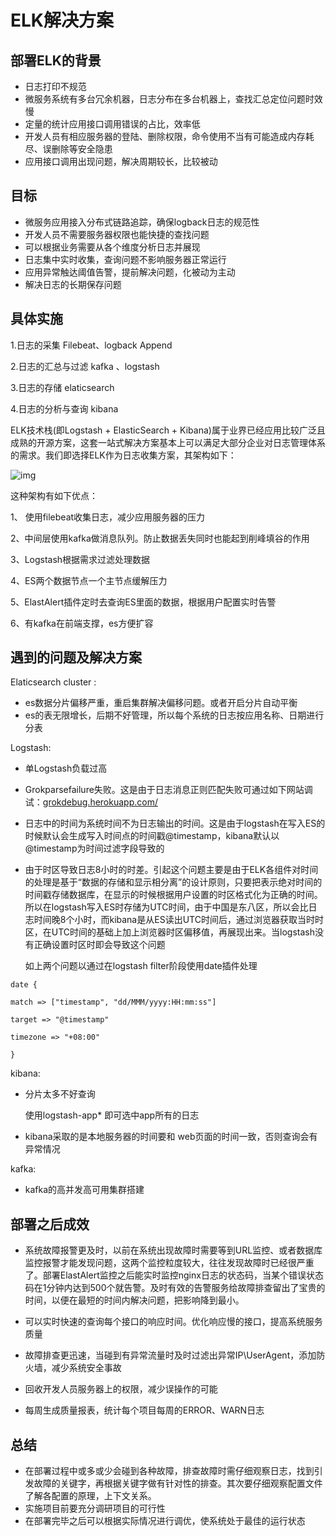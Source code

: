 # ELK解决方案

## 部署ELK的背景

- 日志打印不规范           
- 微服务系统有多台冗余机器，日志分布在多台机器上，查找汇总定位问题时效慢
- 定量的统计应用接口调用错误的占比，效率低
- 开发人员有相应服务器的登陆、删除权限，命令使用不当有可能造成内存耗尽、误删除等安全隐患
- 应用接口调用出现问题，解决周期较长，比较被动

## 目标

- 微服务应用接入分布式链路追踪，确保logback日志的规范性
- 开发人员不需要服务器权限也能快捷的查找问题
- 可以根据业务需要从各个维度分析日志并展现
- 日志集中实时收集，查询问题不影响服务器正常运行
- 应用异常触达阈值告警，提前解决问题，化被动为主动
- 解决日志的长期保存问题

## 具体实施

1.日志的采集   Filebeat、logback Append

2.日志的汇总与过滤 kafka 、logstash

3.日志的存储     elaticsearch

4.日志的分析与查询    kibana



ELK技术栈(即Logstash + ElasticSearch + Kibana)属于业界已经应用比较广泛且成熟的开源方案，这套一站式解决方案基本上可以满足大部分企业对日志管理体系的需求。我们即选择ELK作为日志收集方案，其架构如下：



![img](https://pic4.zhimg.com/80/v2-8453780905df64756155c50d06cac263_hd.jpg)        

这种架构有如下优点：

1、 使用filebeat收集日志，减少应用服务器的压力

2、中间层使用kafka做消息队列。防止数据丢失同时也能起到削峰填谷的作用

3、Logstash根据需求过滤处理数据

4、ES两个数据节点一个主节点缓解压力

5、ElastAlert插件定时去查询ES里面的数据，根据用户配置实时告警

6、有kafka在前端支撑，es方便扩容



## 遇到的问题及解决方案

Elaticsearch cluster :

- es数据分片偏移严重，重启集群解决偏移问题。或者开启分片自动平衡
- es的表无限增长，后期不好管理，所以每个系统的日志按应用名称、日期进行分表


Logstash:

- 单Logstash负载过高

- Grokparsefailure失败。这是由于日志消息正则匹配失败可通过如下网站调试：[grokdebug.herokuapp.com/](http://link.zhihu.com/?target=https%3A//link.juejin.im/%3Ftarget%3Dhttps%253A%252F%252Fgrokdebug.herokuapp.com%252F)

- 日志中的时间为系统时间不为日志输出的时间。这是由于logstash在写入ES的时候默认会生成写入时间点的时间戳@timestamp，kibana默认以@timestamp为时间过滤字段导致的

- 由于时区导致日志8小时的时差。引起这个问题主要是由于ELK各组件对时间的处理是基于“数据的存储和显示相分离”的设计原则，只要把表示绝对时间的时间戳存储数据库，在显示的时候根据用户设置的时区格式化为正确的时间。所以在logstash写入ES时存储为UTC时间，由于中国是东八区，所以会比日志时间晚8个小时，而kibana是从ES读出UTC时间后，通过浏览器获取当时时区，在UTC时间的基础上加上浏览器时区偏移值，再展现出来。当logstash没有正确设置时区时即会导致这个问题

  如上两个问题以通过在logstash filter阶段使用date插件处理

```
date {

match => ["timestamp", "dd/MMM/yyyy:HH:mm:ss"]

target => "@timestamp"

timezone => "+08:00"

}
```

kibana:

- 分片太多不好查询

   使用logstash-app*   即可选中app所有的日志

- kibana采取的是本地服务器的时间要和 web页面的时间一致，否则查询会有异常情况

kafka:

- kafka的高并发高可用集群搭建

   





## 部署之后成效

- 系统故障报警更及时，以前在系统出现故障时需要等到URL监控、或者数据库监控报警才能发现问题，这两个监控粒度较大，往往发现故障时已经很严重了。部署ElastAlert监控之后能实时监控nginx日志的状态码，当某个错误状态码在1分钟内达到500个就告警。及时有效的告警服务给故障排查留出了宝贵的时间，以便在最短的时间内解决问题，把影响降到最小。

- 可以实时快速的查询每个接口的响应时间。优化响应慢的接口，提高系统服务质量
- 故障排查更迅速，当碰到有异常流量时及时过滤出异常IP\UserAgent，添加防火墙，减少系统安全事故
- 回收开发人员服务器上的权限，减少误操作的可能
- 每周生成质量报表，统计每个项目每周的ERROR、WARN日志



## 总结

- 在部署过程中或多或少会碰到各种故障，排查故障时需仔细观察日志，找到引发故障的关键字，再根据关键字做有针对性的排查。其次要仔细观察配置文件了解各配置的原理，上下文关系。
- 实施项目前要充分调研项目的可行性 
- 在部署完毕之后可以根据实际情况进行调优，使系统处于最佳的运行状态